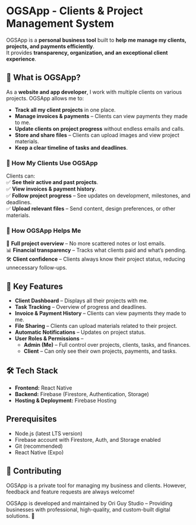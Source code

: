 # OGSApp - Clients & Project Management System

OGSApp is a **personal business tool** built to **help me manage my clients, projects, and payments efficiently**.  
It provides **transparency, organization, and an exceptional client experience**.

## 🚀 What is OGSApp?

As a **website and app developer**, I work with multiple clients on various projects. OGSApp allows me to:

- **Track all my client projects** in one place.
- **Manage invoices & payments** – Clients can view payments they made to me.
- **Update clients on project progress** without endless emails and calls.
- **Store and share files** – Clients can upload images and view project materials.
- **Keep a clear timeline of tasks and deadlines**.

### 🎯 How My Clients Use OGSApp

Clients can:  
✅ **See their active and past projects**.  
✅ **View invoices & payment history**.  
✅ **Follow project progress** – See updates on development, milestones, and deadlines.  
✅ **Upload relevant files** – Send content, design preferences, or other materials.

### 💼 How OGSApp Helps Me

🚀 **Full project overview** – No more scattered notes or lost emails.  
📊 **Financial transparency** – Tracks what clients paid and what’s pending.  
🛠️ **Client confidence** – Clients always know their project status, reducing unnecessary follow-ups.

## 🔑 Key Features

- **Client Dashboard** – Displays all their projects with me.
- **Task Tracking** – Overview of progress and deadlines.
- **Invoice & Payment History** – Clients can view payments they made to me.
- **File Sharing** – Clients can upload materials related to their project.
- **Automatic Notifications** – Updates on project status.
- **User Roles & Permissions** – 
  - **Admin (Me)** – Full control over projects, clients, tasks, and finances.
  - **Client** – Can only see their own projects, payments, and tasks.

## 🛠️ Tech Stack

- **Frontend:** React Native
- **Backend:** Firebase (Firestore, Authentication, Storage)
- **Hosting & Deployment:** Firebase Hosting

## Prerequisites

- Node.js (latest LTS version)
- Firebase account with Firestore, Auth, and Storage enabled
- Git (recommended)
- React Native (Expo)

## 🤝 Contributing
OGSApp is a private tool for managing my business and clients. However, feedback and feature requests are always welcome!

OGSApp is developed and maintained by Ori Guy Studio – Providing businesses with professional, high-quality, and custom-built digital solutions. 🚀